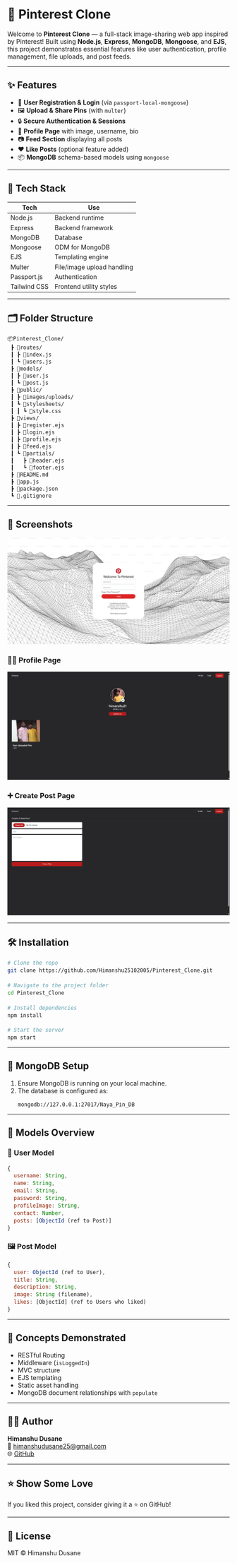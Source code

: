 # 📌 Pinterest Clone

Welcome to **Pinterest Clone** — a full-stack image-sharing web app inspired by Pinterest! Built using **Node.js**, **Express**, **MongoDB**, **Mongoose**, and **EJS**, this project demonstrates essential features like user authentication, profile management, file uploads, and post feeds.

---



## ✨ Features

- 👤 **User Registration & Login** (via `passport-local-mongoose`)
- 🖼️ **Upload & Share Pins** (with `multer`)
- 🔒 **Secure Authentication & Sessions**
- 📄 **Profile Page** with image, username, bio
- 📷 **Feed Section** displaying all posts
- ❤️ **Like Posts** (optional feature added)
- 📦 **MongoDB** schema-based models using `mongoose`

---

## 🧠 Tech Stack

| Tech        | Use                     |
|-------------|--------------------------|
| Node.js     | Backend runtime          |
| Express     | Backend framework        |
| MongoDB     | Database                 |
| Mongoose    | ODM for MongoDB          |
| EJS         | Templating engine        |
| Multer      | File/image upload handling |
| Passport.js | Authentication           |
| Tailwind CSS| Frontend utility styles  |

---

## 🗂️ Folder Structure

```
📦Pinterest_Clone/
 ┣ 📁routes/
 ┃ ┣ 📄index.js
 ┃ ┗ 📄users.js
 ┣ 📁models/
 ┃ ┣ 📄user.js
 ┃ ┗ 📄post.js
 ┣ 📁public/
 ┃ ┣ 📁images/uploads/
 ┃ ┗ 📁stylesheets/
 ┃ ┃ ┗ 📄style.css
 ┣ 📁views/
 ┃ ┣ 📄register.ejs
 ┃ ┣ 📄login.ejs
 ┃ ┣ 📄profile.ejs
 ┃ ┣ 📄feed.ejs
 ┃ ┗ 📄partials/
 ┃   ┣ 📄header.ejs
 ┃   ┗ 📄footer.ejs
 ┣ 📄README.md
 ┣ 📄app.js
 ┣ 📄package.json
 ┗ 📄.gitignore
```

---

## 📸 Screenshots


![Home](screenshots/ss1.png)

### 🧑‍💼 Profile Page
![Profile](screenshots/ss2.png)

### ➕ Create Post Page
![Create Post](screenshots/ss3.png)

---

## 🛠️ Installation

```bash
# Clone the repo
git clone https://github.com/Himanshu25102005/Pinterest_Clone.git

# Navigate to the project folder
cd Pinterest_Clone

# Install dependencies
npm install

# Start the server
npm start
```

---

## 🧪 MongoDB Setup

1. Ensure MongoDB is running on your local machine.
2. The database is configured as:
   ```
   mongodb://127.0.0.1:27017/Naya_Pin_DB
   ```

---

## 📄 Models Overview

### 👤 User Model

```js
{
  username: String,
  name: String,
  email: String,
  password: String,
  profileImage: String,
  contact: Number,
  posts: [ObjectId (ref to Post)]
}
```

### 🖼️ Post Model

```js
{
  user: ObjectId (ref to User),
  title: String,
  description: String,
  image: String (filename),
  likes: [ObjectId] (ref to Users who liked)
}
```

---

## 🧠 Concepts Demonstrated

- RESTful Routing
- Middleware (`isLoggedIn`)
- MVC structure
- EJS templating
- Static asset handling
- MongoDB document relationships with `populate`

---

## 🙋‍♂️ Author

**Himanshu Dusane**  
📧 himanshudusane25@gmail.com  
🌐 [GitHub](https://github.com/Himanshu25102005)

---

## ⭐ Show Some Love

If you liked this project, consider giving it a ⭐ on GitHub!

---

## 📃 License

MIT © Himanshu Dusane
